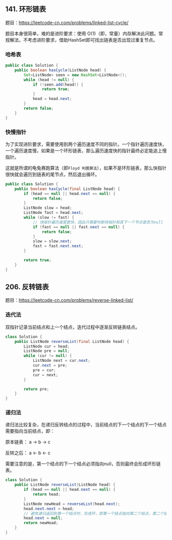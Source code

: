 <!--
date: 2021-11-09T10:34:12+08:00
lastmod: 2021-11-09T10:34:12+08:00
-->

## 141. 环形链表

题目：https://leetcode-cn.com/problems/linked-list-cycle/

题目本身很简单，难的是进阶要求：使用 O(1)（即，常量）内存解决此问题。常规解法，不考虑进阶要求，借助HashSet即可找出链表是否出现过重复节点。

### 哈希表

```java
public class Solution {
    public boolean hasCycle(ListNode head) {
        Set<ListNode> seen = new HashSet<ListNode>();
        while (head != null) {
            if (!seen.add(head)) {
                return true;
            }
            head = head.next;
        }
        return false;
    }
}
```

### 快慢指针

为了实现进阶要求，需要使用到两个遍历速度不同的指针。一个指针遍历速度快，一个遍历速度慢，如果是一个环形链表，那么遍历速度快的指针最终必定能追上慢指针。

这就是所谓的龟兔赛跑算法（即`Floyd 判圈算法`），如果不是环形链表，那么快指针很快就会遍历到链表的尾节点，然后退出循环。

```java
public class Solution {
    public boolean hasCycle(final ListNode head) {
        if (head == null || head.next == null) {
            return false;
        }
        ListNode slow = head;
        ListNode fast = head.next;
        while (slow != fast) {
            // 快指针遍历速度更快，因此只需要判断快指针和其下一个节点是否为null
            if (fast == null || fast.next == null) {
                return false;
            }
            slow = slow.next;
            fast = fast.next.next;
        }

        return true;
    }
}
```

## 206. 反转链表

题目：https://leetcode-cn.com/problems/reverse-linked-list/

### 迭代法

双指针记录当前结点和上一个结点，迭代过程中逐渐反转链表结点。

```java
class Solution {
    public ListNode reverseList(final ListNode head) {
        ListNode cur = head;
        ListNode pre = null;
        while (cur != null) {
            ListNode next = cur.next;
            cur.next = pre;
            pre = cur;
            cur = next;
        }

        return pre;
    }
}
```

### 递归法

递归法比较复杂，在递归反转结点的过程中，当前结点的下一个结点的下一个结点需要指向当前结点，即：

原本链表： a -> b -> c

反转之后： a <- b <- c

需要注意的是，第一个结点的下一个结点必须指向null，否则最终会形成环形链表。

```java
class Solution {
    public ListNode reverseList(ListNode head) {
        if (head == null || head.next == null) {
            return head;
        }
        ListNode newHead = reverseList(head.next);
        head.next.next = head;
		// 避免递归返回到第一个结点时，形成环，即第一个结点指向第二个结点，第二个结点又指向第一个结点
        head.next = null;
        return newHead;
    }
}
```